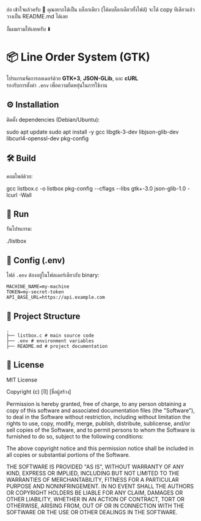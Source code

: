 อ๋อ เข้าใจแล้วครับ 🙏
คุณอยากได้เป็น บล็อกเดียว (โค้ดบล็อกเดียวทั้งไฟล์) จะได้ copy ทีเดียวแล้ววางเป็น README.md ได้เลย

งั้นผมรวมให้เลยครับ ⬇️

# 📦 Line Order System (GTK)

โปรแกรมจัดการออเดอร์ด้วย **GTK+3**, **JSON-GLib**, และ **cURL**  
รองรับการตั้งค่า `.env` เพื่อความยืดหยุ่นในการใช้งาน

## ⚙️ Installation
ติดตั้ง dependencies (Debian/Ubuntu):


sudo apt update
sudo apt install -y gcc libgtk-3-dev libjson-glib-dev libcurl4-openssl-dev pkg-config


## 🛠️ Build
คอมไพล์ด้วย:


gcc listbox.c -o listbox pkg-config --cflags --libs gtk+-3.0 json-glib-1.0 -lcurl -Wall


## 🚀 Run
รันโปรแกรม:


./listbox


## 📝 Config (.env)
ไฟล์ `.env` ต้องอยู่ในโฟลเดอร์เดียวกับ binary:  

```env
MACHINE_NAME=my-machine
TOKEN=my-secret-token
API_BASE_URL=https://api.example.com
```

## 📂 Project Structure
```
.
├── listbox.c # main source code
├── .env # environment variables
├── README.md # project documentation
```

## 📄 License
MIT License

Copyright (c) [ปี] [ชื่อผู้สร้าง]

Permission is hereby granted, free of charge, to any person obtaining a copy
of this software and associated documentation files (the "Software"), to deal
in the Software without restriction, including without limitation the rights
to use, copy, modify, merge, publish, distribute, sublicense, and/or sell
copies of the Software, and to permit persons to whom the Software is
furnished to do so, subject to the following conditions:

The above copyright notice and this permission notice shall be included in all
copies or substantial portions of the Software.

THE SOFTWARE IS PROVIDED "AS IS", WITHOUT WARRANTY OF ANY KIND, EXPRESS OR
IMPLIED, INCLUDING BUT NOT LIMITED TO THE WARRANTIES OF MERCHANTABILITY,
FITNESS FOR A PARTICULAR PURPOSE AND NONINFRINGEMENT. IN NO EVENT SHALL THE
AUTHORS OR COPYRIGHT HOLDERS BE LIABLE FOR ANY CLAIM, DAMAGES OR OTHER
LIABILITY, WHETHER IN AN ACTION OF CONTRACT, TORT OR OTHERWISE, ARISING FROM,
OUT OF OR IN CONNECTION WITH THE SOFTWARE OR THE USE OR OTHER DEALINGS IN THE
SOFTWARE.

